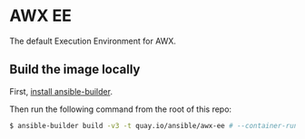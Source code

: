 # AWX EE

The default Execution Environment for AWX.

## Build the image locally

First, [install ansible-builder](https://ansible-builder.readthedocs.io/en/stable/installation/).

Then run the following command from the root of this repo:

```bash
$ ansible-builder build -v3 -t quay.io/ansible/awx-ee # --container-runtime=docker # Is podman by default
```
